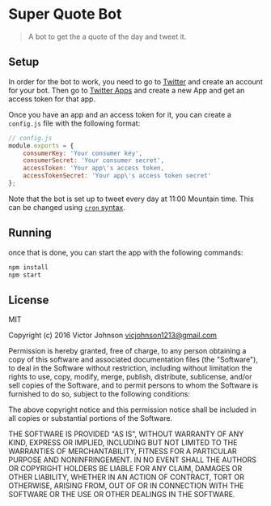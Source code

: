 # Super Quote Bot

> A bot to get the a quote of the day and tweet it.

## Setup

In order for the bot to work, you need to go to [Twitter](https://twitter.com) and create an account for your bot.  Then go to [Twitter Apps](https://apps.twitter.com) and create a new App and get an access token for that app.

Once you have an app and an access token for it, you can create a `config.js` file with the following format:

```javascript
// config.js
module.exports = {
    consumerKey: 'Your consumer key',
    consumerSecret: 'Your consumer secret',
    accessToken: 'Your app\'s access token,
    accessTokenSecret: 'Your app\'s access token secret'
};
```

Note that the bot is set up to tweet every day at 11:00 Mountain time.  This can be changed using [`cron` syntax](https://en.wikipedia.org/wiki/Cron).

## Running

once that is done, you can start the app with the following commands:

```bash
npm install
npm start
```

## License

MIT

Copyright (c) 2016 Victor Johnson vicjohnson1213@gmail.com

Permission is hereby granted, free of charge, to any person obtaining a copy of this software and associated documentation files (the "Software"), to deal in the Software without restriction, including without limitation the rights to use, copy, modify, merge, publish, distribute, sublicense, and/or sell copies of the Software, and to permit persons to whom the Software is furnished to do so, subject to the following conditions:

The above copyright notice and this permission notice shall be included in all copies or substantial portions of the Software.

THE SOFTWARE IS PROVIDED "AS IS", WITHOUT WARRANTY OF ANY KIND, EXPRESS OR IMPLIED, INCLUDING BUT NOT LIMITED TO THE WARRANTIES OF MERCHANTABILITY, FITNESS FOR A PARTICULAR PURPOSE AND NONINFRINGEMENT. IN NO EVENT SHALL THE AUTHORS OR COPYRIGHT HOLDERS BE LIABLE FOR ANY CLAIM, DAMAGES OR OTHER LIABILITY, WHETHER IN AN ACTION OF CONTRACT, TORT OR OTHERWISE, ARISING FROM, OUT OF OR IN CONNECTION WITH THE SOFTWARE OR THE USE OR OTHER DEALINGS IN THE SOFTWARE.